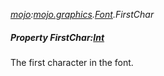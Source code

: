 _[mojo](../../modules/mojo/mojo-module.md):[mojo.graphics](../../modules/mojo/mojo-graphics.md).[Font](../../modules/mojo/mojo-graphics-font.md).FirstChar_
##### Property FirstChar:[Int](../../modules/wonkey/wonkey-types-int.md)
The first character in the font.
